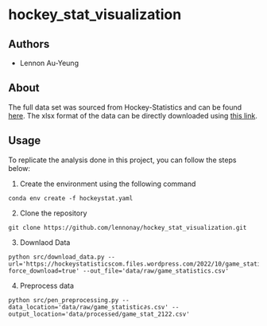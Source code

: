 # hockey_stat_visualization

## Authors

- Lennon Au-Yeung

## About

The full data set was sourced from Hockey-Statistics and can be found [here](https://hockey-statistics.com/ls-gaa-2/). The xlsx format of the data can be directly downloaded using [this link](https://hockeystatisticscom.files.wordpress.com/2022/10/game_statistics.xlsx?force_download=true).


## Usage
To replicate the analysis done in this project, you can follow the steps below:

1. Create the environment using the following command
```
conda env create -f hockeystat.yaml
```

2. Clone the repository
```
git clone https://github.com/lennonay/hockey_stat_visualization.git
```

3. Downlaod Data
```
python src/download_data.py --url='https://hockeystatisticscom.files.wordpress.com/2022/10/game_statistics.xlsx?force_download=true' --out_file='data/raw/game_statistics.csv'
```

4. Preprocess data
```
python src/pen_preprocessing.py --data_location='data/raw/game_statistic∂s.csv' --output_location='data/processed/game_stat_2122.csv'
```